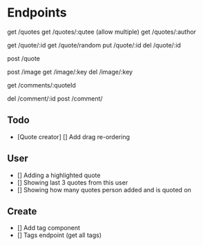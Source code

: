 # Endpoints

get /quotes
get /quotes/:qutee (allow multiple)
get /quotes/:author

get /quote/:id
get /quote/random
put /quote/:id
del /quote/:id

post /quote

post /image
get /image/:key
del /image/:key

get /comments/:quoteId

del /comment/:id
post /comment/

## Todo

- [Quote creator] [] Add drag re-ordering

## User

- [] Adding a highlighted quote
- [] Showing last 3 quotes from this user
- [] Showing how many quotes person added and is quoted on

## Create

- [] Add tag component
- [] Tags endpoint (get all tags)


<!-- https://quotes.hivecom.net/swagger/ -->